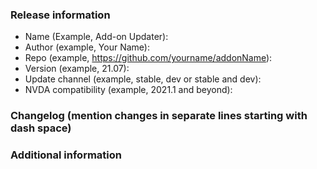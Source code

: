 <!-- Please read and fill in the following template.

Go to lines starting with a dash (-) and place the required information for each item after the colon followed by space.
-->

### Release information
- Name (Example, Add-on Updater): 
- Author (example, Your Name): 
- Repo (example, https://github.com/yourname/addonName): 
- Version (example, 21.07): 
- Update channel (example, stable, dev or stable and dev): 
- NVDA compatibility (example, 2021.1 and beyond): 

### Changelog (mention changes in separate lines starting with dash space)

### Additional information

